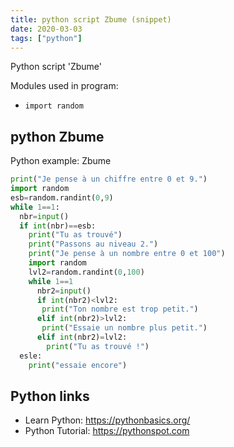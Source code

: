 ```yaml
---
title: python script Zbume (snippet)
date: 2020-03-03
tags: ["python"]
---
```

Python script 'Zbume'


Modules used in program: 
* `import random`

## python Zbume

Python example: Zbume

```python
print("Je pense à un chiffre entre 0 et 9.")
import random
esb=random.randint(0,9)
while 1==1:
  nbr=input()
  if int(nbr)==esb:
    print("Tu as trouvé")
    print("Passons au niveau 2.")
    print("Je pense à un nombre entre 0 et 100")
    import random
    lvl2=random.randint(0,100)
    while 1==1
      nbr2=input()
      if int(nbr2)<lvl2:
       print("Ton nombre est trop petit.")
      elif int(nbr2)>lvl2:
       print("Essaie un nombre plus petit.")
      elif int(nbr2)=lvl2:
        print("Tu as trouvé !")
  esle:
    print("essaie encore")

```

## Python links

- Learn Python: https://pythonbasics.org/
- Python Tutorial: https://pythonspot.com
